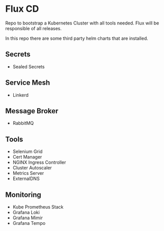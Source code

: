 # Flux CD
Repo to bootstrap a Kubernetes Cluster with all tools needed.
Flux will be responsible of all releases.

In this repo there are some third party helm charts that are installed.

## Secrets
- Sealed Secrets

## Service Mesh
- Linkerd

## Message Broker
- RabbitMQ

## Tools
- Selenium Grid
- Cert Manager
- NGINX Ingress Controller
- Cluster Autoscaler
- Metrics Server
- ExternalDNS

## Monitoring
- Kube Prometheus Stack
- Grafana Loki
- Grafana Mimir
- Grafana Tempo
